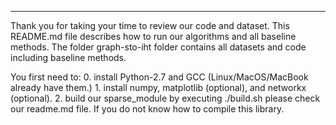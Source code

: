 ----------------------------------------------------------------------------------------------------
Thank you for taking your time to review our code and dataset. This README.md file describes how to 
run our algorithms and all baseline methods. The folder graph-sto-iht folder contains all datasets 
and code including baseline methods.

You first need to:
    0.  install Python-2.7 and GCC (Linux/MacOS/MacBook already have them.)
    1.  install numpy, matplotlib (optional), and networkx (optional).
    2.  build our sparse_module by executing ./build.sh please check our
        readme.md file. If you do not know how to compile this library.
